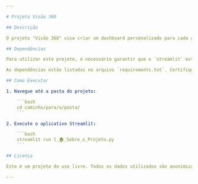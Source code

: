 ```yaml
---

# Projeto Visão 360

## Descrição

O projeto "Visão 360" visa criar um dashboard personalizado para cada aluno da Passos Mágicos. Com base em conceitos de reconhecimento individual e valorização singular, o objetivo é proporcionar uma visão abrangente do desempenho de cada aluno. O dashboard destaca os principais indicadores de desempenho (KPIs) por meio de gráficos, permitindo uma análise exclusiva e detalhada.

## Dependências

Para utilizar este projeto, é necessário garantir que o `streamlit` esteja instalado. 

As dependências estão listadas no arquivo `requirements.txt`. Certifique-se de instalar todas as dependências antes de executar o projeto.

## Como Executar

1. Navegue até a pasta do projeto:

    ```bash
    cd caminho/para/a/pasta/
    ```

2. Execute o aplicativo Streamlit:

    ```bash
    streamlit run 1_🏠_Sobre_o_Projeto.py
    ```

## Licença

Este é um projeto de uso livre. Todos os dados utilizados são anonimizados.

---
```

